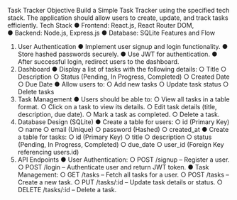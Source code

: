 Task Tracker 
Objective 
Build a Simple Task Tracker using the specified tech stack. The application should allow users 
to create, update, and track tasks efficiently. 
Tech Stack 
● Frontend: React.js, React Router DOM,  
● Backend: Node.js, Express.js 
● Database: SQLite 
Features and Flow 
1. User Authentication 
● Implement user signup and login functionality. 
● Store hashed passwords securely. 
● Use JWT for authentication. 
● After successful login, redirect users to the dashboard. 
2. Dashboard 
● Display a list of tasks with the following details: 
○ Title 
○ Description 
○ Status (Pending, In Progress, Completed) 
○ Created Date 
○ Due Date 
● Allow users to: 
○ Add new tasks 
○ Update task status 
○ Delete tasks 
3. Task Management 
● Users should be able to: 
○ View all tasks in a table format. 
○ Click on a task to view its details. 
○ Edit task details (title, description, due date). 
○ Mark a task as completed. 
○ Delete a task. 
4. Database Design (SQLite) 
● Create a table for users: 
○ id (Primary Key) 
○ name 
○ email (Unique) 
○ password (Hashed) 
○ created_at 
● Create a table for tasks: 
○ id (Primary Key) 
○ title 
○ description 
○ status (Pending, In Progress, Completed) 
○ due_date 
○ user_id (Foreign Key referencing users.id) 
5. API Endpoints 
● User Authentication: 
○ POST /signup – Register a user. 
○ POST /login – Authenticate user and return JWT token. 
● Task Management: 
○ GET /tasks – Fetch all tasks for a user. 
○ POST /tasks – Create a new task. 
○ PUT /tasks/:id – Update task details or status. 
○ DELETE /tasks/:id – Delete a task. 
